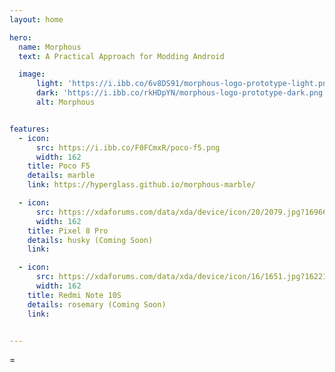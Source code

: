 ```yaml
---
layout: home

hero:
  name: Morphous
  text: A Practical Approach for Modding Android

  image:
      light: 'https://i.ibb.co/6v8DS91/morphous-logo-prototype-light.png'
      dark: 'https://i.ibb.co/rkHDpYN/morphous-logo-prototype-dark.png'
      alt: Morphous


features:
  - icon:
      src: https://i.ibb.co/F0FCmxR/poco-f5.png
      width: 162
    title: Poco F5
    details: marble
    link: https://hyperglass.github.io/morphous-marble/

  - icon:
      src: https://xdaforums.com/data/xda/device/icon/20/2079.jpg?1696672907
      width: 162
    title: Pixel 8 Pro
    details: husky (Coming Soon)
    link:

  - icon:
      src: https://xdaforums.com/data/xda/device/icon/16/1651.jpg?1622124707
      width: 162
    title: Redmi Note 10S
    details: rosemary (Coming Soon)
    link:


---
```


<style>
  div.item {
    width: auto !important;
  }
  div.item h2.title {
    font-size: 20px;
  }
</style>

<script setup>
import { onMounted } from 'vue';

onMounted(() => {
  const links = document.querySelectorAll('a.item');
  console.log(links); // Check if the elements are correctly selected
  if (links.length > 0) {
    links.forEach(link => {
      link.setAttribute('target', '_self');
    });
  }
});
</script>
=



